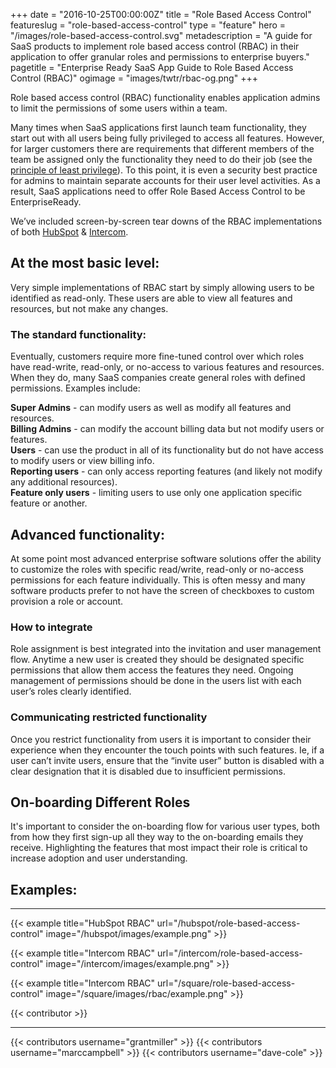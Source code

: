 +++
date = "2016-10-25T00:00:00Z"
title = "Role Based Access Control"
featureslug = "role-based-access-control"
type = "feature"
hero = "/images/role-based-access-control.svg"
metadescription = "A guide for SaaS products to implement role based access control (RBAC) in their application to offer granular roles and permissions to enterprise buyers."
pagetitle = "Enterprise Ready SaaS App Guide to Role Based Access Control (RBAC)"
ogimage = "images/twtr/rbac-og.png"
+++

Role based access control (RBAC) functionality enables application admins to limit the permissions of some users within a team.

Many times when SaaS applications first launch team functionality, they start out with all users being fully privileged to access all features. However, for larger customers there are requirements that different members of the team be assigned only the functionality they need to do their job (see the [principle of least privilege](https://en.wikipedia.org/wiki/Principle_of_least_privilege)). To this point, it is even a security best practice for admins to maintain separate accounts for their user level activities. As a result, SaaS applications need to offer Role Based Access Control to be EnterpriseReady.

We’ve included screen-by-screen tear downs of the RBAC implementations of both [HubSpot](/hubspot/role-based-access-control) & [Intercom](/intercom/role-based-access-control).

## At the most basic level:
Very simple implementations of RBAC start by simply allowing users to be identified as read-only. These users are able to view all features and resources, but not make any changes.

### The standard functionality:
Eventually, customers require more fine-tuned control over which roles have read-write, read-only, or no-access to various features and resources. When they do, many SaaS companies create general roles with defined permissions. Examples include:  

**Super Admins** - can modify users as well as modify all features and resources.  
**Billing Admins** - can modify the account billing data but not modify users or features.  
**Users** - can use the product in all of its functionality but do not have access to modify users or view billing info.  
**Reporting users** - can only access reporting features (and likely not modify any additional resources).  
**Feature only users** - limiting users to use only one application specific feature or another.  

## Advanced functionality:
At some point most advanced enterprise software solutions offer the ability to customize the roles with specific read/write, read-only or no-access permissions for each feature individually. This is often messy and many software products prefer to not have the screen of checkboxes to custom provision a role or account.  

### How to integrate
Role assignment is best integrated into the invitation and user management flow. Anytime a new user is created they should be designated specific permissions that allow them access the features they need. Ongoing management of permissions should be done in the users list with each user’s roles clearly identified.  

### Communicating restricted functionality
Once you restrict functionality from users it is important to consider their experience when they encounter the touch points with such features. Ie, if a user can’t invite users, ensure that the “invite user” button is disabled with a clear designation that it is disabled due to insufficient permissions.  

## On-boarding Different Roles  
It's important to consider the on-boarding flow for various user types, both from how they first sign-up all they way to the on-boarding emails they receive. Highlighting the features that most impact their role is critical to increase adoption and user understanding.  

## Examples:
----   
{{< example title="HubSpot RBAC" url="/hubspot/role-based-access-control" image="/hubspot/images/example.png" >}}

{{< example title="Intercom RBAC" url="/intercom/role-based-access-control" image="/intercom/images/example.png" >}}

{{< example title="Intercom RBAC" url="/square/role-based-access-control" image="/square/images/rbac/example.png" >}}

{{< contributor >}}

----
{{< contributors username="grantmiller" >}}
{{< contributors username="marccampbell" >}}
{{< contributors username="dave-cole" >}}
